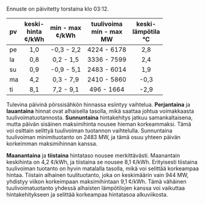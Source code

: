 Ennuste on päivitetty torstaina klo 03:12.

| pv  | keski-<br>hinta<br>¢/kWh | min - max<br>¢/kWh | tuulivoima<br>min - max<br>MW | keski-<br>lämpötila<br>°C |
|:---|:---:|:---:|:---:|:---:|
| pe | 1,0 | -0,3 - 2,2 | 4224 - 6178 | 2,8 |
| la | 0,8 | 0,2 - 1,5 | 3336 - 7599 | 2,4 |
| su | 0,9 | -0,9 - 5,1 | 2483 - 6014 | 1,9 |
| ma | 4,2 | 0,3 - 7,9 | 2410 - 5860 | -0,3 |
| ti | 8,1 | 7,2 - 9,1 | 496 - 1664 | -2,9 |

Tulevina päivinä pörssisähkön hinnassa esiintyy vaihtelua. **Perjantaina** ja **lauantaina** hinnat ovat alhaisella tasolla, mikä saattaa johtua voimakkaasta tuulivoimatuotannosta. **Sunnuntaina** hintakehitys jatkuu samankaltaisena, mutta päivän sisäinen maksimihinta nousee hieman korkeammaksi. Tämä voi osittain selittyä tuulivoiman tuotannon vaihtelulla. Sunnuntaina tuulivoiman minimituotanto on 2483 MW, ja tämä osuu yhteen päivän korkeimman maksimihinnan kanssa.

**Maanantaina** ja **tiistaina** hintataso nousee merkittävästi. Maanantain keskihinta on 4,2 ¢/kWh, ja tiistaina se nousee 8,1 ¢/kWh. Erityisesti tiistaina tuulivoiman tuotanto on hyvin matalalla tasolla, mikä voi selittää korkeampaa hintaa. Tiistain alhainen tuulituotanto, joka on keskimäärin vain 944 MW, yhdistyy viikon korkeimpaan maksimihintaan 9,1 ¢/kWh. Tämä vähäinen tuulivoimatuotanto yhdessä alhaisten lämpötilojen kanssa voi vaikuttaa hintakehitykseen ja selittää korkeampaa hintatasoa alkuviikosta.